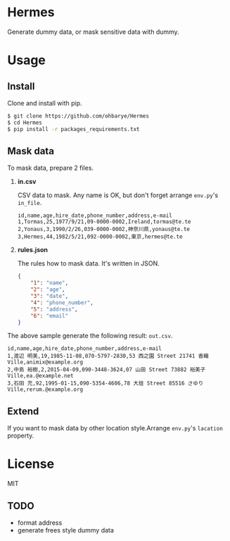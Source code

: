 # Hermes
Generate dummy data, or mask sensitive data with dummy.

# Usage

## Install

Clone and install with pip.

```bash
$ git clone https://github.com/ohbarye/Hermes
$ cd Hermes
$ pip install -r packages_requirements.txt
```

## Mask data

To mask data, prepare 2 files.

1. **in.csv**

    CSV data to mask. Any name is OK, but don't forget arrange `env.py`'s `in_file`.

    ```csv
    id,name,age,hire_date,phone_number,address,e-mail
    1,Tormas,25,1977/9/21,09-0000-0002,Ireland,tormas@te.te
    2,Yonaus,3,1990/2/26,039-0000-0002,神奈川県,yonaus@te.te
    3,Hermes,44,1982/5/21,092-0000-0002,東京,hermes@te.te
    ```

1. **rules.json**

    The rules how to mask data. It's written in JSON.

    ```json
    {
        "1": "name",
        "2": "age",
        "3": "date",
        "4": "phone_number",
        "5": "address",
        "6": "email"
    }
    ```

The above sample generate the following result: `out.csv`.

```csv
id,name,age,hire_date,phone_number,address,e-mail
1,渡辺 明美,19,1985-11-08,070-5797-2830,53 西之園 Street 21741 香織 Ville,animix@example.org
2,中島 裕樹,2,2015-04-09,090-3448-3624,07 山田 Street 73882 裕美子 Ville,ea.@example.net
3,石田 充,92,1995-01-15,090-5354-4606,78 大垣 Street 85516 さゆり Ville,rerum.@example.org

```

## Extend

If you want to mask data by other location style.Arrange `env.py`'s `lacation` property.

# License

MIT


## TODO

* format address
* generate frees style dummy data
